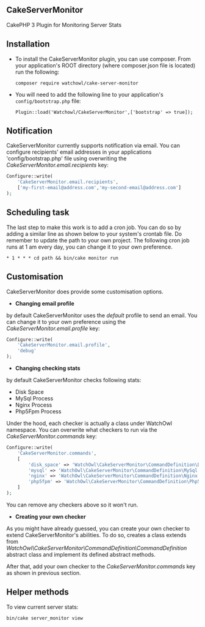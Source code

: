 ## CakeServerMonitor
CakePHP 3 Plugin for Monitoring Server Stats

## Installation

+ To install the CakeServerMonitor plugin, you can use composer. From your application's ROOT directory (where composer.json file is located) run the following:

    ```composer require watchowl/cake-server-monitor```

+ You will need to add the following line to your application's `config/bootstrap.php` file:

    ```Plugin::load('Watchowl/CakeServerMonitor',['bootstrap' => true]);```


## Notification
CakeServerMonitor currently supports notification via email. 
You can configure recipients' email addresses in your applications 'config/bootstrap.php' file 
using overwriting the *CakeServerMonitor.email.recipients* key:

```php
Configure::write(
    'CakeServerMonitor.email.recipients',
    ['my-first-email@address.com','my-second-email@address.com']
);
```

## Scheduling task

The last step to make this work is to add a cron job. 
You can do so by adding a similar line as shown below to your system's crontab file. 
Do remember to update the path to your own project. 
The following cron job runs at 1 am every day, you can change it
to your own preference. 

`* 1 * * * cd path && bin/cake monitor run`

## Customisation
CakeServerMonitor does provide some customisation options. 

+ **Changing email profile**

by default CakeServerMonitor uses the *default*
profile to send an email. You can change it to your own preference using the
*CakeServerMonitor.email.profile* key:
   
```php
Configure::write(
    'CakeServerMonitor.email.profile',
    'debug'
);
```

+ **Changing checking stats**

by default CakeServerMonitor checks following stats:

+ Disk Space
+ MySql Process
+ Nginx Process
+ Php5Fpm Process

Under the hood, each checker is actually a class under WatchOwl
namespace. You can overwrite what checkers to run via the 
*CakeServerMonitor.commands* key:

```php
Configure::write(
    'CakeServerMonitor.commands',
    [
        'disk_space' => 'WatchOwl\CakeServerMonitor\CommandDefinition\DiskSpace',
        'mysql' => 'WatchOwl\CakeServerMonitor\CommandDefinition\MySql',
        'nginx' => 'WatchOwl\CakeServerMonitor\CommandDefinition\Nginx',
        'php5fpm' => 'WatchOwl\CakeServerMonitor\CommandDefinition\Php5Fpm',
    ]
);
```

You can remove any checkers above so it won't run.  

+ **Creating your own checker**

As you might have already guessed, you can create your own checker to extend CakeServerMonitor's abilities.
To do so, creates a class extends from *WatchOwl\CakeServerMonitor\CommandDefinition\CommandDefinition* abstract 
class and implement its defined abstract methods.

After that, add your own checker to the *CakeServerMonitor.commands* key as shown in previous section.


## Helper methods

To view current server stats: 

`bin/cake server_monitor view`

